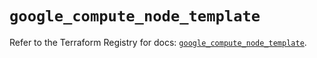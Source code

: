 # `google_compute_node_template`

Refer to the Terraform Registry for docs: [`google_compute_node_template`](https://registry.terraform.io/providers/hashicorp/google/6.40.0/docs/resources/compute_node_template).
